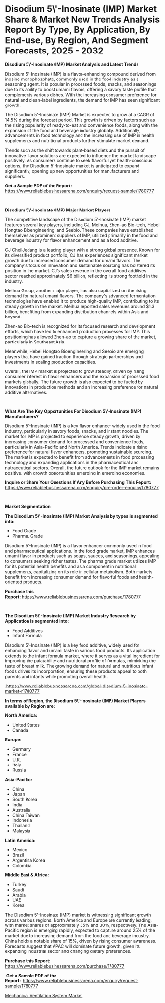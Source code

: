 <p><h1>Disodium 5\'-Inosinate (IMP) Market Share & Market New Trends Analysis Report By Type, By Application, By End-use, By Region, And Segment Forecasts, 2025 - 2032</h1></p><p><strong>Disodium 5\'-Inosinate (IMP) Market Analysis and Latest Trends</strong></p>
<p><p>Disodium 5'-Inosinate (IMP) is a flavor-enhancing compound derived from inosine monophosphate, commonly used in the food industry as a seasoning agent. It is popular in processed foods, snacks, and seasonings due to its ability to boost umami flavors, offering a savory taste profile that complements various dishes. With the increasing consumer preference for natural and clean-label ingredients, the demand for IMP has seen significant growth.</p><p>The Disodium 5'-Inosinate (IMP) Market is expected to grow at a CAGR of 14.5% during the forecast period. This growth is driven by factors such as the rising popularity of ready-to-eat and convenience foods, along with the expansion of the food and beverage industry globally. Additionally, advancements in food technology and the increasing use of IMP in health supplements and nutritional products further stimulate market demand. </p><p>Trends such as the shift towards plant-based diets and the pursuit of innovative flavor solutions are expected to influence the market landscape positively. As consumers continue to seek flavorful yet health-conscious options, the Disodium 5'-Inosinate market is anticipated to expand significantly, opening up new opportunities for manufacturers and suppliers.</p></p>
<p><strong>Get a Sample PDF of the Report:&nbsp;</strong> <a href="https://www.reliablebusinessarena.com/enquiry/request-sample/1780777?utm_campaign=3443&utm_medium=2&utm_source=Github&utm_content=ia&utm_term=25032025&utm_id=disodium-5-inosinate-imp">https://www.reliablebusinessarena.com/enquiry/request-sample/1780777</a></p>
<p>&nbsp;</p>
<p><strong>Disodium 5\'-Inosinate (IMP) Major Market Players</strong></p>
<p><p>The competitive landscape of the Disodium 5'-Inosinate (IMP) market features several key players, including CJ, Meihua, Zhen-ao Bio-tech, Hebei Hongtao Bioengineering, and Seebio. These companies have established themselves as prominent suppliers of IMP, utilized primarily in the food and beverage industry for flavor enhancement and as a food additive.</p><p>CJ CheilJedang is a leading player with a strong global presence. Known for its diversified product portfolio, CJ has experienced significant market growth due to increased consumer demand for umami flavors. The company's focus on innovation and sustainable sourcing has bolstered its position in the market. CJ’s sales revenue in the overall food additives sector reached approximately $6 billion, reflecting its strong foothold in the industry.</p><p>Meihua Group, another major player, has also capitalized on the rising demand for natural umami flavors. The company's advanced fermentation technologies have enabled it to produce high-quality IMP, contributing to its steady growth in the market. Meihua reported sales revenues around $1.3 billion, benefiting from expanding distribution channels within Asia and beyond.</p><p>Zhen-ao Bio-tech is recognized for its focused research and development efforts, which have led to enhanced production processes for IMP. This positioning has allowed Zhen-ao to capture a growing share of the market, particularly in Southeast Asia.</p><p>Meanwhile, Hebei Hongtao Bioengineering and Seebio are emerging players that have gained traction through strategic partnerships and investments in scaling production capacities.</p><p>Overall, the IMP market is projected to grow steadily, driven by rising consumer interest in flavor enhancers and the expansion of processed food markets globally. The future growth is also expected to be fueled by innovations in production methods and an increasing preference for natural additive alternatives.</p></p>
<p>&nbsp;</p>
<p><strong>What Are The Key Opportunities For Disodium 5\'-Inosinate (IMP) Manufacturers?</strong></p>
<p><p>Disodium 5'-Inosinate (IMP) is a key flavor enhancer widely used in the food industry, particularly in savory foods, snacks, and instant noodles. The market for IMP is projected to experience steady growth, driven by increasing consumer demand for processed and convenience foods, particularly in Asia-Pacific and North America. Trends indicate a rising preference for natural flavor enhancers, promoting sustainable sourcing. The market is expected to benefit from advancements in food processing technology and expanding applications in the pharmaceutical and nutraceutical sectors. Overall, the future outlook for the IMP market remains positive, with growth opportunities emerging in emerging economies.</p></p>
<p><strong>Inquire or Share Your Questions If Any Before Purchasing This Report:</strong> <a href="https://www.reliablebusinessarena.com/enquiry/pre-order-enquiry/1780777?utm_campaign=3443&utm_medium=2&utm_source=Github&utm_content=ia&utm_term=25032025&utm_id=disodium-5-inosinate-imp">https://www.reliablebusinessarena.com/enquiry/pre-order-enquiry/1780777</a></p>
<p>&nbsp;</p>
<p><strong>Market Segmentation</strong></p>
<p><strong>The Disodium 5\'-Inosinate (IMP) Market Analysis by types is segmented into:</strong></p>
<p><ul><li>Food Grade</li><li>Pharma. Grade</li></ul></p>
<p><p>Disodium 5'-Inosinate (IMP) is a flavor enhancer commonly used in food and pharmaceutical applications. In the food grade market, IMP enhances umami flavor in products such as soups, sauces, and seasonings, appealing to consumers seeking richer tastes. The pharma grade market utilizes IMP for its potential health benefits and as a component in nutritional supplements, capitalizing on its role in cellular metabolism. Both markets benefit from increasing consumer demand for flavorful foods and health-oriented products.</p></p>
<p><strong>Purchase this Report:&nbsp;</strong><a href="https://www.reliablebusinessarena.com/purchase/1780777?utm_campaign=3443&utm_medium=2&utm_source=Github&utm_content=ia&utm_term=25032025&utm_id=disodium-5-inosinate-imp">https://www.reliablebusinessarena.com/purchase/1780777</a></p>
<p>&nbsp;</p>
<p><strong>The Disodium 5\'-Inosinate (IMP) Market Industry Research by Application is segmented into:</strong></p>
<p><ul><li>Food Additives</li><li>Infant Formula</li></ul></p>
<p><p>Disodium 5'-Inosinate (IMP) is a key food additive, widely used for enhancing flavor and umami taste in various food products. Its application extends to the infant formula market, where it serves as a vital ingredient for improving the palatability and nutritional profile of formulas, mimicking the taste of breast milk. The growing demand for natural and nutritious infant foods drives its incorporation, ensuring these products appeal to both parents and infants while promoting overall health.</p></p>
<p><a href="https://www.reliablebusinessarena.com/global-disodium-5-inosinate-market-r1780777?utm_campaign=3443&utm_medium=2&utm_source=Github&utm_content=ia&utm_term=25032025&utm_id=disodium-5-inosinate-imp">&nbsp;https://www.reliablebusinessarena.com/global-disodium-5-inosinate-market-r1780777</a></p>
<p><strong>In terms of Region, the Disodium 5\'-Inosinate (IMP) Market Players available by Region are:</strong></p>
<p>
    <p> <strong> North America: </strong>
        <ul>
            <li>United States</li>
            <li>Canada</li>
        </ul>
        </p> 
    <p> <strong> Europe: </strong>
        <ul>
            <li>Germany</li>
            <li>France</li>
            <li>U.K.</li>
            <li>Italy</li>
            <li>Russia</li>
        </ul>
        </p> 
    <p> <strong> Asia-Pacific: </strong>
        <ul>
            <li>China</li>
            <li>Japan</li>
            <li>South Korea</li>
            <li>India</li>
            <li>Australia</li>
            <li>China Taiwan</li>
            <li>Indonesia</li>
            <li>Thailand</li>
            <li>Malaysia</li>
        </ul>
        </p> 
    <p> <strong> Latin America: </strong>
        <ul>
            <li>Mexico</li>
            <li>Brazil</li>
            <li>Argentina Korea</li>
            <li>Colombia</li>
        </ul>
        </p> 
    <p> <strong> Middle East & Africa: </strong>
        <ul>
            <li>Turkey</li>
            <li>Saudi</li>
            <li>Arabia</li>
            <li>UAE</li>
            <li>Korea</li>
        </ul>
    </p>
    </p>
<p><p>The Disodium 5'-Inosinate (IMP) market is witnessing significant growth across various regions. North America and Europe are currently leading, with market shares of approximately 35% and 30%, respectively. The Asia-Pacific region is emerging rapidly, expected to capture around 25% of the market due to increasing demand from the food and beverage industry. China holds a notable share of 15%, driven by rising consumer awareness. Forecasts suggest that APAC will dominate future growth, given its expanding industrial sector and changing dietary preferences.</p></p>
<p><strong>Purchase this Report: </strong><a href="https://www.reliablebusinessarena.com/purchase/1780777?utm_campaign=3443&utm_medium=2&utm_source=Github&utm_content=ia&utm_term=25032025&utm_id=disodium-5-inosinate-imp">https://www.reliablebusinessarena.com/purchase/1780777</a></p>
<p>&nbsp;<strong>Get a Sample PDF of the Report:&nbsp;&nbsp;</strong><a href="https://www.reliablebusinessarena.com/enquiry/request-sample/1780777?utm_campaign=3443&utm_medium=2&utm_source=Github&utm_content=ia&utm_term=25032025&utm_id=disodium-5-inosinate-imp">https://www.reliablebusinessarena.com/enquiry/request-sample/1780777</a></p>
<p><strong></strong></p>
<p><p><a href="https://github.com/debowflaggqw/Market-Research-Report-List-1/blob/main/mechanical-ventilation-system-market.md?utm_campaign=3443&utm_medium=2&utm_source=Github&utm_content=ia&utm_term=25032025&utm_id=disodium-5-inosinate-imp">Mechanical Ventilation System Market</a></p></p>